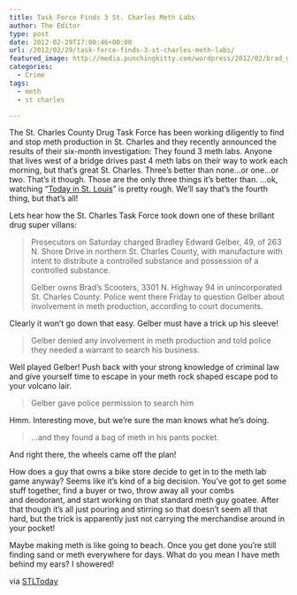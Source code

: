 ```yaml
---
title: Task Force Finds 3 St. Charles Meth Labs
author: The Editor
type: post
date: 2012-02-29T17:00:46+00:00
url: /2012/02/29/task-force-finds-3-st-charles-meth-labs/
featured_image: http://media.punchingkitty.com/wordpress/2012/02/brad_gelber.jpeg
categories:
  - Crime
tags:
  - meth
  - st charles

---
```

The St. Charles County Drug Task Force has been working diligently to find and stop meth production in St. Charles and they recently announced the results of their six-month investigation: They found 3 meth labs. Anyone that lives west of a bridge drives past 4 meth labs on their way to work each morning, but that&#8217;s great St. Charles. Three&#8217;s better than none&#8230;or one&#8230;or two. That&#8217;s it though. Those are the only three things it&#8217;s better than. &#8230;ok, watching &#8220;<a href="http://www.ksdk.com/life/programming/local/tisl/default.aspx" target="_blank">Today in St. Louis</a>&#8221; is pretty rough. We&#8217;ll say that&#8217;s the fourth thing, but that&#8217;s all!

Lets hear how the St. Charles Task Force took down one of these brillant drug super villans:

> Prosecutors on Saturday charged Bradley Edward Gelber, 49, of 263 N. Shore Drive in northern St. Charles County, with manufacture with intent to distribute a controlled substance and possession of a controlled substance.
> 
> Gelber owns Brad&#8217;s Scooters, 3301 N. Highway 94 in unincorporated St. Charles County. Police went there Friday to question Gelber about involvement in meth production, according to court documents.

Clearly it won&#8217;t go down that easy. Gelber must have a trick up his sleeve!

> Gelber denied any involvement in meth production and told police they needed a warrant to search his business.

Well played Gelber! Push back with your strong knowledge of criminal law and give yourself time to escape in your meth rock shaped escape pod to your volcano lair.

> Gelber gave police permission to search him

Hmm. Interesting move, but we&#8217;re sure the man knows what he&#8217;s doing.

> &#8230;and they found a bag of meth in his pants pocket.

And right there, the wheels came off the plan!

How does a guy that owns a bike store decide to get in to the meth lab game anyway? Seems like it&#8217;s kind of a big decision. You&#8217;ve got to get some stuff together, find a buyer or two, throw away all your combs and deodorant, and start working on that standard meth guy goatee. After that though it&#8217;s all just pouring and stirring so that doesn&#8217;t seem all that hard, but the trick is apparently just not carrying the merchandise around in your pocket!

Maybe making meth is like going to beach. Once you get done you&#8217;re still finding sand or meth everywhere for days. What do you mean I have meth behind my ears? I showered!

via <a href="http://www.stltoday.com/suburban-journals/stcharles/news/st-charles-county-task-force-finds-meth-labs/article_3a767663-aadf-511e-a8e1-20401dc920e0.html" target="_blank">STLToday</a>